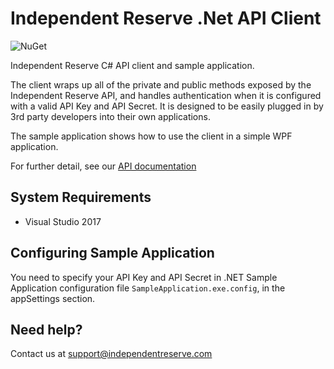 # Independent Reserve .Net API Client

![NuGet](https://img.shields.io/nuget/v/independentreserve.client.svg)

Independent Reserve C# API client and sample application.

The client wraps up all of the private and public methods exposed by the Independent Reserve API, and handles authentication when it is configured with a valid API Key and API Secret.
It is designed to be easily plugged in by 3rd party developers into their own applications.

The sample application shows how to use the client in a simple WPF application.

For further detail, see our [API documentation](https://www.independentreserve.com/API)

## System Requirements

* Visual Studio 2017

## Configuring Sample Application

You need to specify your API Key and API Secret in .NET Sample Application configuration file `SampleApplication.exe.config`, in the appSettings section.

## Need help?

Contact us at [support@independentreserve.com](mailto:support@independentreserve.com)

